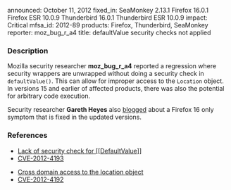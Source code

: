 announced: October 11, 2012
fixed_in: SeaMonkey 2.13.1
          Firefox 16.0.1
          Firefox ESR 10.0.9
          Thunderbird 16.0.1
          Thunderbird ESR 10.0.9
impact: Critical
mfsa_id: 2012-89
products: Firefox, Thunderbird, SeaMonkey
reporter: moz_bug_r_a4
title: defaultValue security checks not applied

<h3>Description</h3>

<p>Mozilla security researcher <strong>moz_bug_r_a4</strong> reported a regression where security wrappers are unwrapped without doing a security check in <code>defaultValue()</code>. This can allow for improper access to the <code>Location</code> object. In versions 15 and earlier of affected products, there was also the potential for arbitrary code execution. 
</p>

<p class="note">Security researcher <strong>Gareth Heyes</strong> also <a href="http://www.thespanner.co.uk/2012/10/10/firefox-knows-what-your-friends-did-last-summer/">blogged</a> about a Firefox 16 only symptom that is fixed in the updated versions.</p>


<h3>References</h3>

<ul>
  <li><a href="https://bugzilla.mozilla.org/show_bug.cgi?id=720619">
      Lack of security check for [[DefaultValue]]</a></li>
  <li><a href="http://cve.mitre.org/cgi-bin/cvename.cgi?name=CVE-2012-4193" class="ex-ref">CVE-2012-4193</a></li>
</ul>

<ul>
  <li><a href="https://bugzilla.mozilla.org/show_bug.cgi?id=799952">
      Cross domain access to the location object</a></li>
  <li><a href="http://cve.mitre.org/cgi-bin/cvename.cgi?name=CVE-2012-4192" class="ex-ref">CVE-2012-4192</a></li>
</ul>




